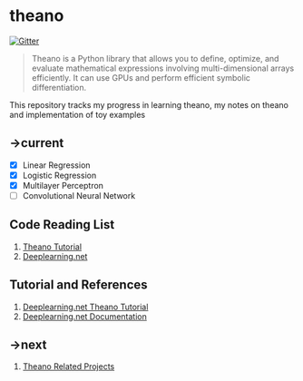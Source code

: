 # theano

[![Gitter](https://badges.gitter.im/Join%20Chat.svg)](https://gitter.im/suriyadeepan/theano?utm_source=badge&utm_medium=badge&utm_campaign=pr-badge&utm_content=badge)

> Theano is a Python library that allows you to define, optimize, and evaluate mathematical expressions involving multi-dimensional arrays efficiently. It can use GPUs and perform efficient symbolic differentiation.

This repository tracks my progress in learning theano, my notes on theano and implementation of toy examples

## ->current
- [x] Linear Regression
- [x] Logistic Regression
- [x] Multilayer Perceptron
- [ ] Convolutional Neural Network

## Code Reading List
1. [Theano Tutorial](https://github.com/Newmu/Theano-Tutorials)
2. [Deeplearning.net](https://github.com/lisa-lab/DeepLearningTutorials)

## Tutorial and References
1. [Deeplearning.net Theano Tutorial](http://deeplearning.net/software/theano/tutorial/)
2. [Deeplearning.net Documentation](http://deeplearning.net/software/theano/)

## ->next

1. [Theano Related Projects](https://github.com/Theano/Theano/wiki/Related-projects)
